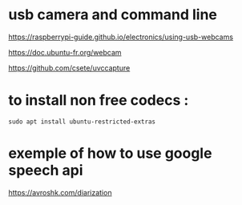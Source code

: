 # usb camera and command line

https://raspberrypi-guide.github.io/electronics/using-usb-webcams

https://doc.ubuntu-fr.org/webcam

https://github.com/csete/uvccapture

# to install non free codecs :
```
sudo apt install ubuntu-restricted-extras
```
# exemple of how to use google speech api

https://avroshk.com/diarization
